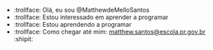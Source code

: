 - :trollface: Olá, eu sou @MatthewdeMelloSantos
- :trollface: Estou interessado em aprender a programar 
- :trollface: Estou aprendendo a programar 
- :trollface: Como chegar até mim: matthew.santos@escola.pr.gov.br
:shipit:
